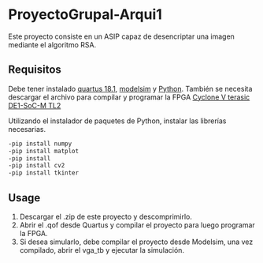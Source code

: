 # ProyectoGrupal-Arqui1
Este proyecto consiste en un ASIP capaz de desencriptar una imagen mediante el algoritmo RSA.

## Requisitos

Debe tener instalado [quartus 18.1](https://www.intel.com/content/www/us/en/programmable/downloads/download-center.html), [modelsim](https://www.intel.com/content/www/us/en/software/programmable/quartus-prime/model-sim.html) y [Python](https://www.python.org/downloads/). También se necesita descargar el archivo para compilar y programar la FPGA [Cyclone V terasic DE1-SoC-M TL2](https://www.intel.com/content/www/us/en/programmable/downloads/download-center.html) 

Utilizando el instalador de paquetes de Python, instalar las librerías necesarias.

```bash
-pip install numpy
-pip install matplot
-pip install 
-pip install cv2 
-pip install tkinter
```

## Usage
1. Descargar el .zip de este proyecto y descomprimirlo.
2. Abrir el .qof desde Quartus y compilar el proyecto para luego programar la FPGA.
3. Si desea simularlo, debe compilar el proyecto desde Modelsim, una vez compilado, abrir el vga_tb y ejecutar la simulación.

